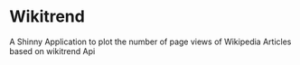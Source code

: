 # Wikitrend
A Shinny Application to plot the number of page views of Wikipedia Articles based on wikitrend Api
